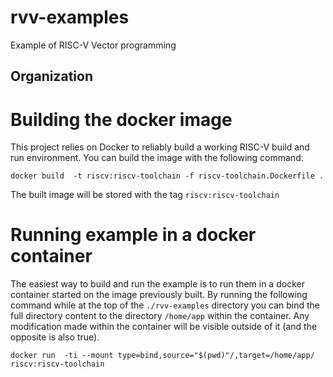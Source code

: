 # rvv-examples
Example of RISC-V Vector programming

## Organization

# Building the docker image

This project relies on Docker to reliably build a working RISC-V build and run environment.
You can build the image with the following command:

```
docker build  -t riscv:riscv-toolchain -f riscv-toolchain.Dockerfile . 
```

The built image will be stored with the tag `riscv:riscv-toolchain`

# Running example in a docker container

The easiest way to build and run the example is to run them in a docker container started on the image previously built.
By running the following command while at the top of the `./rvv-examples` directory you can bind the full directory content to the directory `/home/app` within the container. Any modification made within the container will be visible outside of it (and the opposite is also true).

```
docker run  -ti --mount type=bind,source="$(pwd)"/,target=/home/app/ riscv:riscv-toolchain
```

